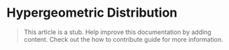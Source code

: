 # Hypergeometric Distribution

> This article is a stub. Help improve this documentation by adding content. Check out the how to contribute guide for more information. 